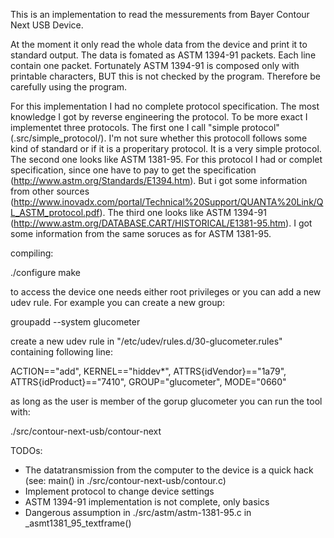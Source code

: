 This is an implementation to read the messurements from Bayer Contour Next USB Device.

At the moment it only read the whole data from the device and print it to standard output. The data is fomated as ASTM 1394-91 packets. Each line contain one packet. Fortunately ASTM 1394-91 is composed only with printable characters, BUT this is not checked by the program. Therefore be carefully using the program.

For this implementation I had no complete protocol specification. The most knowledge I got by reverse engineering the protocol. To be more exact I implementet three protocols. 
The first one I call "simple protocol" (.src/simple\_protocol/). I'm not sure whether this protocoll follows some kind of standard or if it is a properitary protocol. It is a very simple protocol.
The second one looks like ASTM 1381-95. For this protocol I had or complet specification, since one have to pay to get the specification (http://www.astm.org/Standards/E1394.htm). But i got some information from other sources (http://www.inovadx.com/portal/Technical%20Support/QUANTA%20Link/QL_ASTM_protocol.pdf).
The third one looks like ASTM 1394-91 (http://www.astm.org/DATABASE.CART/HISTORICAL/E1381-95.htm). I got some information from the same soruces as for ASTM 1381-95.


compiling:

./configure
make

to access the device one needs either root privileges or you can add a new udev rule. For example you can create a new group:

groupadd --system glucometer

create a new udev rule in "/etc/udev/rules.d/30-glucometer.rules" containing following line:

ACTION=="add", KERNEL=="hiddev\*", ATTRS{idVendor}=="1a79", ATTRS{idProduct}=="7410", GROUP="glucometer", MODE="0660"

as long as the user is member of the gorup glucometer you can run the tool with:

./src/contour-next-usb/contour-next


TODOs:

- The datatransmission from the computer to the device is a quick hack (see: main() in ./src/contour-next-usb/contour.c)
- Implement protocol to change device settings
- ASTM 1394-91 implementation is not complete, only basics
- Dangerous assumption in ./src/astm/astm-1381-95.c in \_asmt1381\_95\_textframe()

